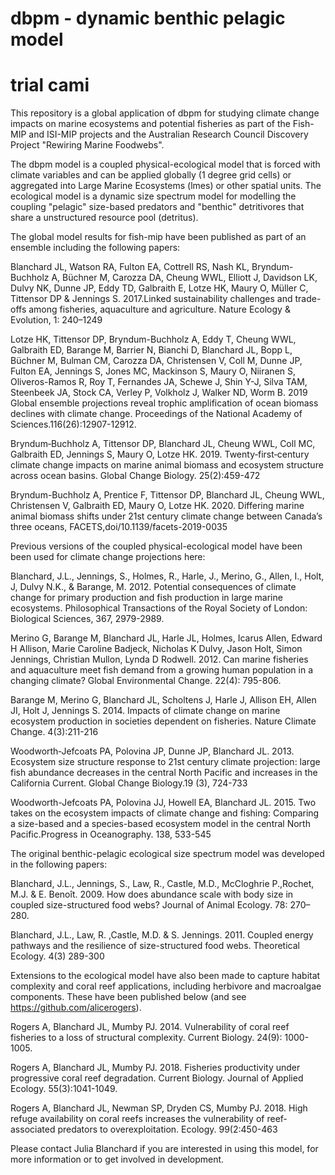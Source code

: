 # dbpm - dynamic benthic pelagic model

# trial cami

This repository is a global application of dbpm for studying climate change impacts on marine ecosystems and potential fisheries as part of the Fish-MIP and ISI-MIP projects and the Australian Research Council Discovery Project "Rewiring Marine Foodwebs".

The dbpm model is a coupled physical-ecological model that is forced with climate variables and can be applied globally (1 degree grid cells) or aggregated into Large Marine Ecosystems (lmes) or other spatial units. The ecological model is a dynamic size spectrum model for modelling the coupling "pelagic" size-based predators and "benthic" detritivores that share a unstructured resource pool (detritus).

The global model results for fish-mip have been published as part of an ensemble including the following papers:

Blanchard JL, Watson RA, Fulton EA, Cottrell RS, Nash KL, Bryndum-Buchholz A, Büchner M,  Carozza DA, Cheung WWL, Elliott J, Davidson LK, Dulvy NK, Dunne JP, Eddy TD, Galbraith E, Lotze HK, Maury O, Müller C, Tittensor DP & Jennings S. 2017.Linked sustainability challenges and trade-offs among fisheries, aquaculture and agriculture. Nature Ecology & Evolution, 1: 240–1249

Lotze HK, Tittensor DP, Bryndum-Buchholz A, Eddy T, Cheung WWL, Galbraith ED, Barange M, Barrier N, Bianchi D, Blanchard JL, Bopp L, Büchner M, Bulman CM, Carozza DA, Christensen V, Coll M, Dunne JP, Fulton EA, Jennings S, Jones MC, Mackinson S, Maury O, Niiranen S, Oliveros-Ramos R, Roy T, Fernandes JA, Schewe J, Shin Y-J, Silva TAM, Steenbeek JA, Stock CA, Verley P, Volkholz J, Walker ND, Worm B. 2019 Global ensemble projections reveal trophic amplification of ocean biomass declines with climate change. Proceedings of the National Academy of Sciences.116(26):12907-12912.

Bryndum‐Buchholz A, Tittensor DP, Blanchard JL, Cheung WWL, Coll MC, Galbraith ED, Jennings S, Maury O, Lotze HK. 2019. Twenty‐first‐century climate change impacts on marine animal biomass and ecosystem structure across ocean basins. Global Change Biology. 25(2):459-472

Bryndum-Buchholz A, Prentice F, Tittensor DP, Blanchard JL, Cheung WWL, Christensen V, Galbraith ED, Maury O, Lotze HK. 2020. Differing marine animal biomass shifts under 21st century climate change between Canada’s three oceans, FACETS,doi/10.1139/facets-2019-0035

Previous versions of the coupled physical-ecological model have been been used for climate change projections here:  

Blanchard, J.L., Jennings, S., Holmes, R., Harle, J., Merino, G., Allen, I., Holt, J, Dulvy N.K., & Barange, M. 2012. Potential consequences of climate change for primary production and fish production in large marine ecosystems. Philosophical Transactions of the Royal Society of London: Biological Sciences, 367, 2979-2989. 

Merino G, Barange M, Blanchard JL, Harle JL, Holmes, Icarus Allen, Edward H Allison, Marie Caroline Badjeck, Nicholas K Dulvy, Jason Holt, Simon Jennings, Christian Mullon, Lynda D Rodwell. 2012. Can marine fisheries and aquaculture meet fish demand from a growing human population in a changing climate? Global Environmental Change. 22(4): 795-806.

Barange M, Merino G, Blanchard JL, Scholtens J, Harle J, Allison EH, Allen JI, Holt J, Jennings S. 2014. Impacts of climate change on marine ecosystem production in societies dependent on fisheries. Nature Climate Change. 4(3):211-216

Woodworth‐Jefcoats PA, Polovina JP, Dunne JP, Blanchard JL. 2013. Ecosystem size structure response to 21st century climate projection: large fish abundance decreases in the central North Pacific and increases in the California Current. Global Change Biology.19 (3), 724-733

Woodworth-Jefcoats PA, Polovina JJ, Howell EA, Blanchard JL. 2015. Two takes on the ecosystem impacts of climate change and fishing: Comparing a size-based and a species-based ecosystem model in the central North Pacific.Progress in Oceanography. 138, 533-545

The original benthic-pelagic ecological size spectrum model was developed in the following papers:

Blanchard, J.L., Jennings, S., Law, R., Castle, M.D., McCloghrie P.,Rochet, M.J. & E. Benoît. 2009. 
How does abundance scale with body size in coupled size-structured food webs? Journal of Animal Ecology. 78: 270–280.

Blanchard, J.L., Law, R. ,Castle, M.D. & S. Jennings. 2011. 
Coupled energy pathways and the resilience of size-structured food webs. Theoretical Ecology. 4(3) 289-300

Extensions to the ecological model have also been made to capture habitat complexity and coral reef applications, including herbivore and macroalgae components. These have been published below (and see https://github.com/alicerogers).

Rogers A, Blanchard JL, Mumby PJ. 2014. Vulnerability of coral reef fisheries to a loss of structural complexity. Current Biology. 24(9): 1000-1005.

Rogers A, Blanchard JL, Mumby PJ. 2018. Fisheries productivity under progressive coral reef degradation. Current Biology. Journal of Applied Ecology. 55(3):1041-1049.

Rogers A, Blanchard JL, Newman SP, Dryden CS, Mumby PJ. 2018. High refuge availability on coral reefs increases the vulnerability of reef‐associated predators to overexploitation. Ecology. 99(2:450-463

Please contact Julia Blanchard if you are interested in using this model, for more information or to get involved in development.
